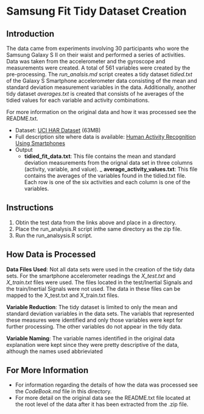Samsung Fit Tidy Dataset Creation
=================================

## Introduction
The data came from experiments involving 30 participants who wore the Samsung Galaxy S II on their waist and performed a series of activities. Data was taken from the accelerometer and the gyroscope and measurements were created. A total of 561 variables were created by the pre-processing. The *run_analsis.md* script creates a tidy dataset *tidied.txt* of the Galaxy S Smartphone accelerometer data consisting of the mean and standard deviation measurement variables in the data. Additionally, another tidy dataset *averages.txt* is created that consists of he averages of the tidied values for each variable and activity combinations.

For more information on the original data and how it was processed see the README.txt.

- Dataset: [UCI HAR Dataset](https://d396qusza40orc.cloudfront.net/getdata%2Fprojectfiles%2FUCI%20HAR%20Dataset.zip) (63MB)
- Full description site where data is available: [Human Activity Recognition Using Smartphones](http://archive.ics.uci.edu/ml/datasets/Human+Activity+Recognition+Using+Smartphones)
- Output
    + **tidied_fit_data.txt**: This file contains the mean and standard deviation measurements from the orignal data set in three columns (activity, variable, and value).
    _ **average_activity_values.txt**: This file contains the averages of the variables found in the tidied.txt file. Each row is one of the six activities and each column is one of the variables.

## Instructions
1. Obtin the test data from the links above and place in a directory.
2. Place the run_analysis.R script inthe same directory as the zip file.
3. Run the run_analsysis.R script.

## How Data is Processed
**Data Files Used**: Not all data sets were used in the creation of the tidy data sets. For the smartphone accelerometer readings the *X_test.txt* and *X_train.txt* files were used. The files located in the test/Inertial Signals and the train/Inertial Signals were not used. The data in these files can be mapped to the X_test.txt and X_train.txt files.

**Variable Reduction**: The tidy dataset is limited to only the mean and standard deviation variables in the data sets. The variabls that represented these measures were identified and only those variables were kept for further processing. The other variables do not appear in the tidy data.

**Variable Naming**: The variable names identified in the original data explanation were kept since they were pretty descriptive of the data, although the names used abbrieviated 

## For More Information
- For information regarding the details of how the data was processed see the *CodeBook.md* file in this directory.
- For more detail on the original data see the README.txt file located at the root level of the data after it has been extracted from the .zip file.
